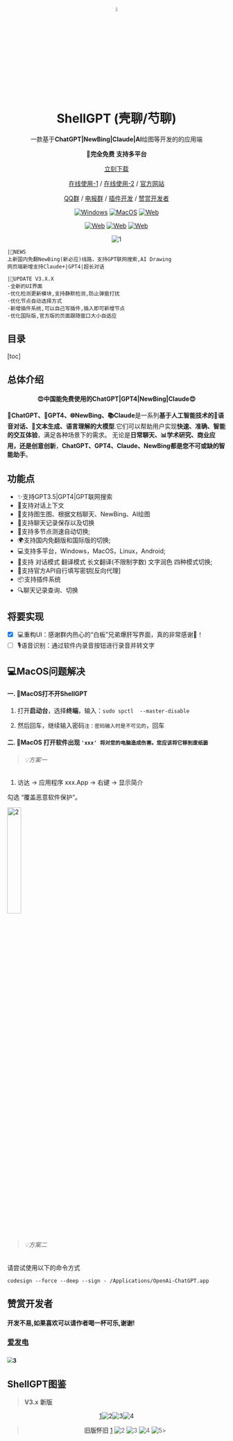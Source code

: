 <div align="center">
<img src="./images/11.png" width="5%"/>
<h1 align="center">ShellGPT (壳聊/芍聊)</h1>

 一款基于**ChatGPT|NewBing|Claude|AI**绘图等开发的的应用端

🌈**完全免费**  **支持多平台**

[立刻下载](https://github.com/akl7777777/ShellGPT/releases)

[在线使用-1](https://chat.shellgpt.top/#/) / [在线使用-2](http://chat.shellgpt.link/#/) / [官方网站](http://frp-fly.top:27910/) 

[QQ群](http://qm.qq.com/cgi-bin/qm/qr?_wv=1027&k=FIKm6ir8IHZ_eIMGdsGV9U7YLPJGkavG&authKey=B%2BmZt3%2F7ecn3VTWIP%2BkNmPYjE8zgIyup9ZKYt8OhNMaRUS7a%2B2DvOgCaQDwlyCJS&noverify=0&group_code=588972515) / [电报群](https://t.me/+PpI3ZaVgwNk0MDg1) / [插件开发](https://youtu.be/CbJZPAFccA0) / [赞赏开发者](https://afdian.net/a/akl7777777)

[![Windows][Windows-image]][download-url]
[![MacOS][MacOS-image]][download-url]
[![Web][phone-image]][phone]

[![Web][guan-image]][guan]
[![Web][Web-image]][web-url]
[![Web][Web-image]][web-urll]



<img src="./images\1.JPG" alt="1"  />

</div>

[web-url]: ttps://chat.shellgpt.top/#/
[web-urll]: http://chat.shellgpt.link/#/
[download-url]: https://github.com/akl7777777/ShellGPT/releases
[Web-image]: https://img.shields.io/badge/Web-PWA-orange?logo=microsoftedge
[Windows-image]: https://img.shields.io/badge/-Windows-blue?logo=windows
[MacOS-image]: https://img.shields.io/badge/-MacOS-black?logo=apple
[phone-image]: https://img.shields.io/badge/ShellGPT-Mobile-blue
[guan-image]: https://img.shields.io/badge/Visit_official_website-green
[phone]: https://github.com/akl7777777/ShellGPTMobile/releases
[guan]: http://frp-fly.top:27910/


```
|📢NEWS
上新国内免翻NewBing(新必应)线路，支持GPT联网搜索,AI Drawing 
网页端新增支持Claude+|GPT4|超长对话
```

```
|🚀UPDATE V3.X.X
·全新的UI界面
·优化检测更新模块,支持静默检测,防止弹窗打扰
·优化节点自动选择方式
·新增插件系统,可以自己写插件,插入即可新增节点
·优化国际版,官方版的页面跟随窗口大小自适应
```

## 目录

[toc]

## 总体介绍

<div align="center">

#### 😍中国能免费使用的ChatGPT|GPT4|NewBing|Claude😍

</div>

**🤖ChatGPT、🚀GPT4、🌐NewBing、📚Claude**是一系列**基于人工智能技术的💬语音对话、📝文本生成、语言理解的大模型**.它们可以帮助用户实现**快速、准确、智能的交互体验**，满足各种场景下的需求。 无论是**日常聊天、📊学术研究、商业应用，还是创意创新**，**ChatGPT、GPT4、Claude、NewBing都是您不可或缺的智能助手**。

## 功能点

- ✨支持GPT3.5|GPT4|GPT联网搜索
- 💬支持对话上下文
- 🎨支持图生图、根据文档聊天、NewBing、AI绘图
- 💾支持聊天记录保存以及切换
- 🔄支持多节点测速自动切换;
- 🌍支持国内免翻版和国际版的切换;
- 💻支持多平台，Windows，MacOS，Linux，Android;
- 💬支持 对话模式 翻译模式 长文翻译(不限制字数) 文字润色 四种模式切换;
- 🔑支持官方API自行填写密钥[反向代理]
- 📦支持插件系统
- 🔍聊天记录查询、切换

## 将要实现

- [x] 💻重构UI：感谢群内热心的“白板”兄弟爆肝写界面，真的非常感谢🎉！
- [ ] 🎙️语音识别：通过软件内录音按钮进行录音并转文字
## 💻MacOS问题解决

#### 一. 🚨MacOS打不开ShellGPT

1. 打开**启动台**，选择**终端**，输入：`sudo spctl  --master-disable`

2. 然后回车，继续输入密码`注：密码输入时是不可见的`，回车

#### 二. 🚨MacOS 打开软件出现 `'xxx' 将对您的电脑造成伤害。您应该将它移到废纸篓`

> ###### 💡方案一

1. 访达 -> 应用程序 xxx.App -> 右键 -> 显示简介 

勾选 “覆盖恶意软件保护”。

<img src="images\2.png" alt="2" width="25%" />

> ###### 💡方案二

请尝试使用以下的命令方式

`codesign --force --deep --sign - /Applications/OpenAi-ChatGPT.app`




## 赞赏开发者

#### 开发不易,如果喜欢可以请作者喝一杯可乐,谢谢!

### [**爱发电**](https://afdian.net/a/akl7777777)

### <img src="./images\3.png" alt="3" style="zoom:80%;" />

## ShellGPT图鉴
> **V3.x** **新版**
<div align="center">

[1](./images/图鉴1.png)![2](./images/图鉴2.png)![3](./images/图鉴3.png)![4](./images/图鉴4.png)

> **旧版怀旧**
[1](./images/旧1.png) ![2](./images/旧2.png) ![3](./images/旧3.png) ![4](./images/旧4.png) ![5](./images/旧5.png)>

</div>
